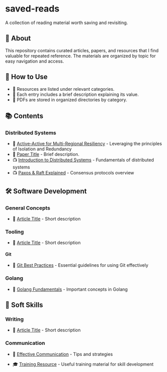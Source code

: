 # saved-reads
A collection of reading material worth saving and revisiting.

## 📖 About
This repository contains curated articles, papers, and resources that I find valuable for repeated reference. The materials are organized by topic for easy navigation and access.

## 🚀 How to Use
- 📌 Resources are listed under relevant categories.
- 📝 Each entry includes a brief description explaining its value.
- 📁 PDFs are stored in organized directories by category.

## 📚 Contents

### Distributed Systems
- 📝 [Active-Active for Multi-Regional Resiliency](https://netflixtechblog.com/active-active-for-multi-regional-resiliency-c47719f6685b) - Leveraging the principles of Isolation and Redundancy
- 📖 [Paper Title](distributed-systems/example-paper.pdf) - Brief description.
- 📺 [Introduction to Distributed Systems](https://www.youtube.com/watch?v=xyz123) - Fundamentals of distributed systems  
- 📺 [Paxos & Raft Explained](https://www.youtube.com/watch?v=abc456) - Consensus protocols overview  

## 🛠 Software Development

### General Concepts
- 📖 [Article Title](software-development/general-concepts/article-title.pdf) - Short description

### Tooling
- 📖 [Article Title](software-development/tooling/article-title.pdf) - Short description

#### Git
- 📖 [Git Best Practices](software-development/git/git-best-practices.pdf) - Essential guidelines for using Git effectively

### Golang
- 📖 [Golang Fundamentals](golang/golang-basics.pdf) - Important concepts in Golang

## 💬 Soft Skills

### Writing
- 📖 [Article Title](soft-skills/writing/article-title.pdf) - Short description

### Communication
- 📖 [Effective Communication](soft-skills/communication/effective-communication.pdf) - Tips and strategies

- 🎓 [Training Resource](soft-skills/training/training-resource.pdf) - Useful training material for skill development
